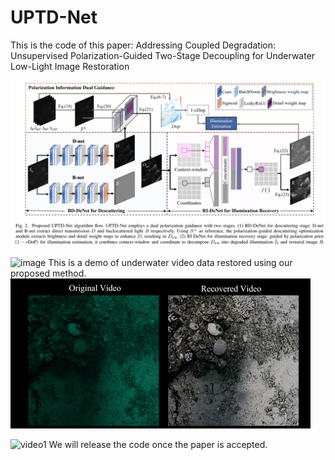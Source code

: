 # UPTD-Net 
This is the code of this paper: Addressing Coupled Degradation: Unsupervised Polarization-Guided Two-Stage Decoupling for Underwater Low-Light Image Restoration

![image](https://github.com/fxt-kby/PTWD-Net/blob/main/Figs/flowchart_1.png)



![image](https://github.com/fxt-kby/UPTD-Net/blob/main/Figs/result1.png)
This is a demo of underwater video data restored using our proposed method.
![video1](https://github.com/fxt-kby/PTWD-Net/blob/main/Figs/video1.gif)

![video1](https://github.com/fxt-kby/UPTD-Net/blob/main/Figs/video1_big-ezgif.com-optimize.gif)
We will release the code once the paper is accepted.
